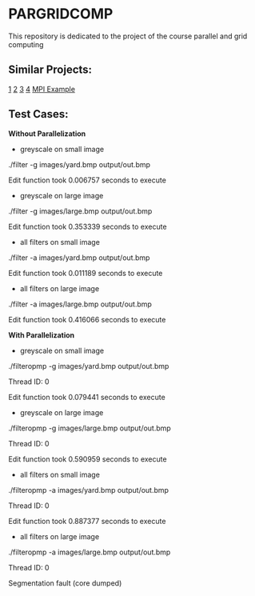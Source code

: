 # PARGRIDCOMP
This repository is dedicated to the project of the course parallel and grid computing

## Similar Projects: 
[1](https://github.com/szkocot/Laplacian-image-filtering-with-OpenMP-and-MPI-hybrid)
[2](https://github.com/angegonzalez/PC-Image-Filtering)
[3](https://github.com/a-gavriel/OpenMPI-filter/blob/master/src/main.c)
[4](https://github.com/hsouri/OpenMP-Filter)
[MPI Example](https://github.com/BogdanMarghescu/Image-Filtering-using-MPI/blob/main/image_filtering.c)


## Test Cases:


**Without Parallelization**

- greyscale on small image

./filter -g images/yard.bmp output/out.bmp

Edit function took 0.006757 seconds to execute 

- greyscale on large image

./filter -g images/large.bmp output/out.bmp

Edit function took 0.353339 seconds to execute 

- all filters on small image

./filter -a images/yard.bmp output/out.bmp

Edit function took 0.011189 seconds to execute 

- all filters on large image

./filter -a images/large.bmp output/out.bmp

Edit function took 0.416066 seconds to execute




**With Parallelization**

- greyscale on small image

./filteropmp -g images/yard.bmp output/out.bmp

Thread ID: 0

Edit function took 0.079441 seconds to execute 

- greyscale on large image

./filteropmp -g images/large.bmp output/out.bmp

Thread ID: 0

Edit function took 0.590959 seconds to execute 

- all filters on small image

./filteropmp -a images/yard.bmp output/out.bmp

Thread ID: 0

Edit function took 0.887377 seconds to execute 

- all filters on large image

./filteropmp -a images/large.bmp output/out.bmp

Thread ID: 0

Segmentation fault (core dumped)
